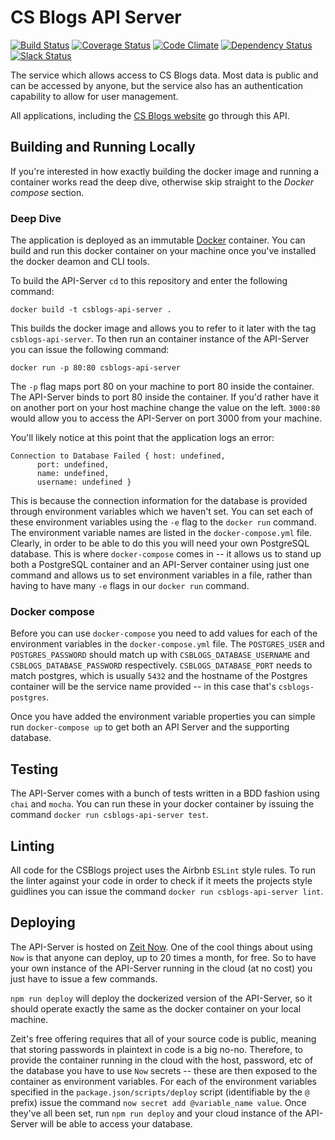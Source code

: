 # CS Blogs API Server
[![Build Status](https://travis-ci.org/csblogs/api-server.svg?branch=master)](https://travis-ci.org/csblogs/api-server)
[![Coverage Status](https://coveralls.io/repos/github/csblogs/api-server/badge.svg?branch=master)](https://coveralls.io/github/csblogs/api-server?branch=master)
[![Code Climate](https://codeclimate.com/github/csblogs/api-server/badges/gpa.svg)](https://codeclimate.com/github/csblogs/api-server)
[![Dependency Status](https://david-dm.org/csblogs/api-server.svg)](https://david-dm.org/csblogs/api-server)
[![Slack Status](http://csblogs-slack-signup.azurewebsites.net/badge.svg)](http://csblogs-slack-signup.azurewebsites.net)

The service which allows access to CS Blogs data. Most data is public and can be accessed by anyone, but the service also has an authentication capability to allow for user management.

All applications, including the [CS Blogs website](http://csblogs.com) go through this API.

## Building and Running Locally
If you're interested in how exactly building the docker image and running a container works read the deep dive, otherwise skip straight to the _Docker compose_ section.


### Deep Dive
The application is deployed as an immutable [Docker](https://www.docker.com) container. You can build and run this docker container on your machine once you've installed the docker deamon and CLI tools.

To build the API-Server `cd` to this repository and enter the following command: 

```
docker build -t csblogs-api-server .
```

This builds the docker image and allows you to refer to it later with the tag `csblogs-api-server`. To then run an container instance of the API-Server you can issue the following command:

```
docker run -p 80:80 csblogs-api-server
```

The `-p` flag maps port 80 on your machine to port 80 inside the container. The API-Server binds to port 80 inside the container. If you'd rather have it on another port on your host machine change the value on the left. `3000:80` would allow you to access the API-Server on port 3000 from your machine.

You'll likely notice at this point that the application logs an error:

```
Connection to Database Failed { host: undefined,
      port: undefined,
      name: undefined,
      username: undefined }
```

This is because the connection information for the database is provided through environment variables which we haven't set. You can set each of these environment variables using the `-e` flag to the `docker run` command. The environment variable names are listed in the `docker-compose.yml` file. Clearly, in order to be able to do this you will need your own PostgreSQL database. This is where `docker-compose` comes in -- it allows us to stand up both a PostgreSQL container and an API-Server container using just one command and allows us to set environment variables in a file, rather than having to have many `-e` flags in our `docker run` command.

### Docker compose
Before you can use `docker-compose` you need to add values for each of the environment variables in the `docker-compose.yml` file. The `POSTGRES_USER` and `POSTGRES_PASSWORD` should match up with `CSBLOGS_DATABASE_USERNAME` and `CSBLOGS_DATABASE_PASSWORD` respectively. `CSBLOGS_DATABASE_PORT` needs to match postgres, which is usually `5432` and the hostname of the Postgres container will be the service name provided -- in this case that's `csblogs-postgres`.

Once you have added the environment variable properties you can simple run `docker-compose up` to get both an API Server and the supporting database.

## Testing
The API-Server comes with a bunch of tests written in a BDD fashion using `chai` and `mocha`. You can run these in your docker container by issuing the command `docker run csblogs-api-server test`.

## Linting
All code for the CSBlogs project uses the Airbnb `ESLint` style rules. To run the linter against your code in order to check if it meets the projects style guidlines you can issue the command `docker run csblogs-api-server lint`.

## Deploying
The API-Server is hosted on [Zeit Now](https://zeit.co/now). One of the cool things about using `Now` is that anyone can deploy, up to 20 times a month, for free. So to have your own instance of the API-Server running in the cloud (at no cost) you just have to issue a few commands.

`npm run deploy` will deploy the dockerized version of the API-Server, so it should operate exactly the same as the docker container on your local machine.

Zeit's free offering requires that all of your source code is public, meaning that storing passwords in plaintext in code is a big no-no. Therefore, to provide the container running in the cloud with the host, password, etc of the database you have to use `Now` secrets -- these are then exposed to the container as environment variables. For each of the environment variables specified in the `package.json/scripts/deploy` script (identifiable by the `@` prefix) issue the command `now secret add @variable_name value`. Once they've all been set, run `npm run deploy` and your cloud instance of the API-Server will be able to access your database.
